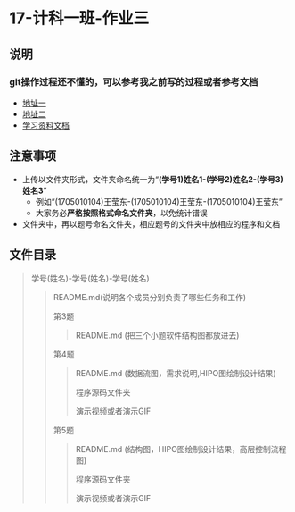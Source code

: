 # 17-计科一班-作业三

## 说明

### git操作过程还不懂的，可以参考我之前写的过程或者参考文档

* [地址一](https://github.com/WYDgits/17-class-1/blob/master/README.md)
* [地址二](https://github.com/WYDgits/17-class-1-task-2/blob/master/README.md)
* [学习资料文档](https://gitee.com/progit/)

## 注意事项

* 上传以文件夹形式，文件夹命名统一为“**(学号1)姓名1-(学号2)姓名2-(学号3)姓名3**”
	* 例如“(1705010104)王莹东-(1705010104)王莹东-(1705010104)王莹东”
	* 大家务必**严格按照格式命名文件夹**，以免统计错误
* 文件夹中，再以题号命名文件夹，相应题号的文件夹中放相应的程序和文档

## 文件目录
>学号(姓名)-学号(姓名)-学号(姓名)
>
>>README.md(说明各个成员分别负责了哪些任务和工作)
>>
>>第3题
>>
>>>README.md (把三个小题软件结构图都放进去)
>>
>>第4题
>>>README.md (数据流图，需求说明,HIPO图绘制设计结果)
>>>
>>>程序源码文件夹
>>>
>>>演示视频或者演示GIF
>>
>>第5题
>>>README.md (结构图，HIPO图绘制设计结果，高层控制流程图)
>>>
>>>程序源码文件夹
>>>
>>>演示视频或者演示GIF